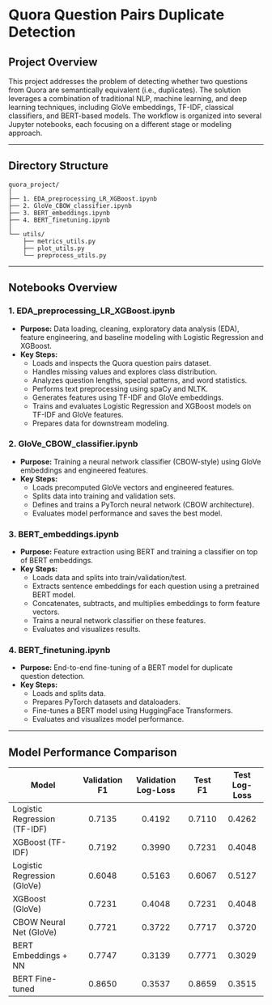 # Quora Question Pairs Duplicate Detection

## Project Overview

This project addresses the problem of detecting whether two questions from Quora are semantically equivalent (i.e., duplicates). The solution leverages a combination of traditional NLP, machine learning, and deep learning techniques, including GloVe embeddings, TF-IDF, classical classifiers, and BERT-based models. The workflow is organized into several Jupyter notebooks, each focusing on a different stage or modeling approach. 

---

## Directory Structure

```
quora_project/
│
├── 1. EDA_preprocessing_LR_XGBoost.ipynb
├── 2. GloVe_CBOW_classifier.ipynb
├── 3. BERT_embeddings.ipynb
├── 4. BERT_finetuning.ipynb
│
└── utils/
    ├── metrics_utils.py
    ├── plot_utils.py
    └── preprocess_utils.py
```

---

## Notebooks Overview

### 1. EDA_preprocessing_LR_XGBoost.ipynb
- **Purpose:** Data loading, cleaning, exploratory data analysis (EDA), feature engineering, and baseline modeling with Logistic Regression and XGBoost.
- **Key Steps:**
  - Loads and inspects the Quora question pairs dataset.
  - Handles missing values and explores class distribution.
  - Analyzes question lengths, special patterns, and word statistics.
  - Performs text preprocessing using spaCy and NLTK.
  - Generates features using TF-IDF and GloVe embeddings.
  - Trains and evaluates Logistic Regression and XGBoost models on TF-IDF and GloVe features.
  - Prepares data for downstream modeling.

### 2. GloVe_CBOW_classifier.ipynb
- **Purpose:** Training a neural network classifier (CBOW-style) using GloVe embeddings and engineered features.
- **Key Steps:**
  - Loads precomputed GloVe vectors and engineered features.
  - Splits data into training and validation sets.
  - Defines and trains a PyTorch neural network (CBOW architecture).
  - Evaluates model performance and saves the best model.

### 3. BERT_embeddings.ipynb
- **Purpose:** Feature extraction using BERT and training a classifier on top of BERT embeddings.
- **Key Steps:**
  - Loads data and splits into train/validation/test.
  - Extracts sentence embeddings for each question using a pretrained BERT model.
  - Concatenates, subtracts, and multiplies embeddings to form feature vectors.
  - Trains a neural network classifier on these features.
  - Evaluates and visualizes results.

### 4. BERT_finetuning.ipynb
- **Purpose:** End-to-end fine-tuning of a BERT model for duplicate question detection.
- **Key Steps:**
  - Loads and splits data.
  - Prepares PyTorch datasets and dataloaders.
  - Fine-tunes a BERT model using HuggingFace Transformers.
  - Evaluates and visualizes model performance.

---

## Model Performance Comparison

| Model                      | Validation F1 | Validation Log-Loss | Test F1 | Test Log-Loss |
|----------------------------|:-------------:|:-------------------:|:-------:|:-------------:|
| Logistic Regression (TF-IDF) | 0.7135 | 0.4192 | 0.7110 | 0.4262 |
| XGBoost (TF-IDF)           | 0.7192 | 0.3990 | 0.7231 | 0.4048 |
| Logistic Regression (GloVe) | 0.6048 | 0.5163 | 0.6067 | 0.5127 |
| XGBoost (GloVe)            | 0.7231 | 0.4048 | 0.7231 | 0.4048 |
| CBOW Neural Net (GloVe)    | 0.7721 | 0.3722 | 0.7717 | 0.3720 |
| BERT Embeddings + NN       | 0.7747 | 0.3139 | 0.7771 | 0.3029 |
| BERT Fine-tuned            | 0.8650 | 0.3537 | 0.8659 | 0.3515 |

